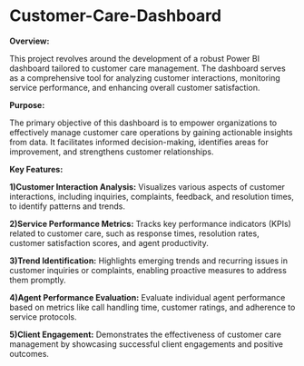 # Customer-Care-Dashboard

**Overview:**

This project revolves around the development of a robust Power BI dashboard tailored to customer care management. The dashboard serves as a comprehensive tool for analyzing customer interactions, monitoring service performance, and enhancing overall customer satisfaction.

**Purpose:**

The primary objective of this dashboard is to empower organizations to effectively manage customer care operations by gaining actionable insights from data. It facilitates informed decision-making, identifies areas for improvement, and strengthens customer relationships.

**Key Features:**

**1)Customer Interaction Analysis:** Visualizes various aspects of customer interactions, including inquiries, complaints, feedback, and resolution times, to identify patterns and trends.

**2)Service Performance Metrics:** Tracks key performance indicators (KPIs) related to customer care, such as response times, resolution rates, customer satisfaction scores, and agent productivity.

**3)Trend Identification:** Highlights emerging trends and recurring issues in customer inquiries or complaints, enabling proactive measures to address them promptly.

**4)Agent Performance Evaluation:** Evaluate individual agent performance based on metrics like call handling time, customer ratings, and adherence to service protocols.

**5)Client Engagement:** Demonstrates the effectiveness of customer care management by showcasing successful client engagements and positive outcomes.
